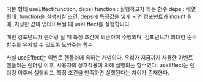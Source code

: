 기본 형태
useEffect(function, deps)
function : 실행하고자 하는 함수
deps : 배열 형태. function을 실행시킬 조건.
deps에 특정값을 넣게 되면 컴포넌트가 mount 될 때, 지정한 값이 업데이트될 때 useEffect를 실행합니다.

매번 컴포넌트가 렌더링 될 때 특정 조건에 의존하여 수행되며, 컴포넌트가 최대한 순수 함수를 유지할 수 있도록 도와주는 함수

사실 useEffect는 이벤트 핸들러에 속하는 개념이다. 우리가 지금까지 사용한 이벤트 핸들러는 렌더링 이후, 사용자의 상호작용에 의해 실행되는 함수였다. useEffect는 렌더링 이후에 실행되고, 특정 조건을 만족하면 실행된다는 차이가 존재한다.
